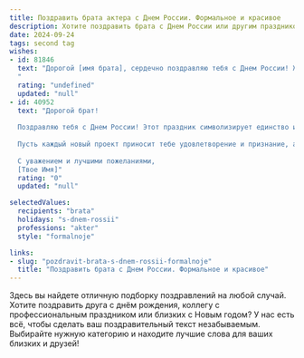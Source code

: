 ```yaml
---
title: Поздравить брата актера с Днем России. Формальное и красивое
description: Хотите поздравить брата с Днем России или другим праздником? Наш ИИ создаст незабываемое поздравление, а вы обязательно выделитесь среди других.  
date: 2024-09-24
tags: second tag
wishes:
- id: 81846
  text: "Дорогой [имя брата], сердечно поздравляю тебя с Днем России! Желаю тебе творческих высот и ярких ролей на сцене, а также успехов в твоей профессиональной деятельности. Пусть твоя жизнь будет наполнена вдохновением, любовью и счастьем!
  "
  rating: "undefined"
  updated: "null"
- id: 40952
  text: "Дорогой брат!
  
  Поздравляю тебя с Днем России! Этот праздник символизирует единство и величие нашей страны, а также гордость за её историю и культуру. В твоей профессии актера важна не только талантливость, но и способность передавать эмоции и объединять людей, что особенно ценно в наше время.
  
  Пусть каждый новый проект приносит тебе удовлетворение и признание, а каждый день дарит яркие моменты и впечатления. Желаю тебе творческих успехов, здоровья и счастья. Пусть твое искусство продолжает вдохновлять и радовать людей!
  
  С уважением и лучшими пожеланиями,
  [Твое Имя]"
  rating: "0"
  updated: "null"

selectedValues:
  recipients: "brata"
  holidays: "s-dnem-rossii"
  professions: "akter"
  style: "formalnoje"

links:
- slug: "pozdravit-brata-s-dnem-rossii-formalnoje"
  title: "Поздравить брата с Днем России. Формальное и красивое"
---
```


Здесь вы найдете отличную подборку поздравлений на любой случай. 
Хотите поздравить друга с днём рождения, коллегу с профессиональным праздником или близких с Новым годом? У нас есть всё, чтобы сделать ваш поздравительный текст незабываемым. Выбирайте нужную категорию и находите лучшие слова для ваших близких и друзей!
